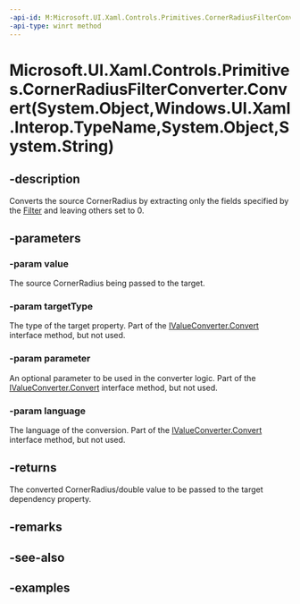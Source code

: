 ```yaml
---
-api-id: M:Microsoft.UI.Xaml.Controls.Primitives.CornerRadiusFilterConverter.Convert(System.Object,Windows.UI.Xaml.Interop.TypeName,System.Object,System.String)
-api-type: winrt method
---
```


# Microsoft.UI.Xaml.Controls.Primitives.CornerRadiusFilterConverter.Convert(System.Object,Windows.UI.Xaml.Interop.TypeName,System.Object,System.String)

<!--
public object Convert (object value, System.Type targetType, object parameter, string language);
-->

## -description

Converts the source CornerRadius by extracting only the fields specified by the [Filter](cornerradiusfilterconverter_filter.md) and leaving others set to 0.

## -parameters

### -param value

The source CornerRadius being passed to the target.

### -param targetType

The type of the target property. Part of the [IValueConverter.Convert](/uwp/api/windows.ui.xaml.data.ivalueconverter.convert) interface method, but not used.

### -param parameter

An optional parameter to be used in the converter logic. Part of the [IValueConverter.Convert](/uwp/api/windows.ui.xaml.data.ivalueconverter.convert) interface method, but not used.

### -param language

The language of the conversion. Part of the [IValueConverter.Convert](/uwp/api/windows.ui.xaml.data.ivalueconverter.convert) interface method, but not used.

## -returns

The converted CornerRadius/double value to be passed to the target dependency property.

## -remarks

## -see-also

## -examples
